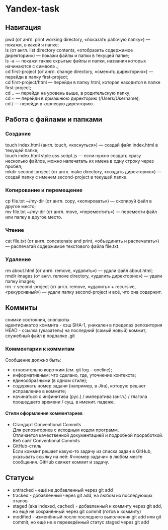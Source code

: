# Yandex-task


## Навигация


pwd (от англ. print working directory, «показать рабочую папку») — покажи, в какой я папке;<br>
ls (от англ. list directory contents, «отобразить содержимое директории») — покажи файлы и папки в текущей папке;<br>
ls -a — покажи также скрытые файлы и папки, названия которых начинаются с символа .;<br>
cd first-project (от англ. change directory, «сменить директорию») — перейди в папку first-project;<br>
cd first-project/html — перейди в папку html, которая находится в папке first-project;<br>
cd .. — перейди на уровень выше, в родительскую папку;<br>
cd ~ — перейди в домашнюю директорию (/Users/Username);<br>
cd / — перейди в корневую директорию.<br>


## Работа с файлами и папками


### Создание


touch index.html (англ. touch, «коснуться») — создай файл index.html в текущей папке;<br>
touch index.html style.css script.js — если нужно создать сразу несколько файлов, можно напечатать их имена в одну строку через пробел;<br>
mkdir second-project (от англ. make directory, «создать директорию») — создай папку с именем second-project в текущей папке.<br>


### Копирование и перемещение


cp file.txt ~/my-dir (от англ. copy, «копировать») — скопируй файл в другое место;<br>
mv file.txt ~/my-dir (от англ. move, «переместить») — перемести файл или папку в другое место.<br>


### Чтение


cat file.txt (от англ. concatenate and print, «объединить и распечатать») — распечатай содержимое текстового файла file.txt.<br>


### Удаление


rm about.html (от англ. remove, «удалить») — удали файл about.html;<br>
rmdir images (от англ. remove directory, «удалить директорию») — удали папку images;<br>
rm -r second-project (от англ. remove, «удалить» + recursive, «рекурсивный») — удали папку second-project и всё, что она содержит.<br>



## Коммиты


снимки состояния, снэпшоты<br>
идентификатор коммита - хэш SHA-1, уникален в пределах репозитория<br>
HEAD - ссылка (указатель) на последний (самый новый) коммит; служебный файл в подпапке .git<br>

### Комментарии к коммитам


Сообщение должно быть:<br>

- относительно коротким (см. git log --oneline);<br>
- информативным: что сделано, где, уточнение контекста;<br>
- единообразными (в одном стиле);<br>
- содержать номер задачи (например, в Jira), которую решает исправление в коммите;<br>
- начинаться с инфинитива (рус.) / императива (англ.) / глагола прошедшего времени / сущ. в именит. падеже.<br>


#### Стили оформления комментариев


- Стандарт Conventional Commits<br>
Для репозиториев с исходным кодом программ.<br>
Отличается качественной документацией и подробной проработкой.<br>
Веб сайт Conventional Commits<br>
- GitHub-стиль<br>
Если коммит решает какую-то задачу из списка задач в GitHub, указывать ссылку на неё: #<номер задачи> в любом месте сообщения. GitHub свяжет коммит и задачу.<br>



## Статусы


- untracked - ещё не добавленный через git add
- tracked - добавленный через git add, на любом из последующих этапов
- staged (aka indexed, cached) - добавленный к коммиту через git add, но ещё не сохранённый через git commit (готов к коммиту)
- modified - изменённый после последнего выполнения git add или git commit, но ещё не в переведённый статус staged через git add
